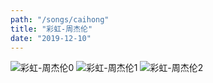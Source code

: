 ```yaml
---
path: "/songs/caihong"
title: "彩虹-周杰伦"
date: "2019-12-10"
---
```


<!-- <div style="width: 100%; text-align: center">
  <iframe width="560" height="315" src="https://www.youtube.com/embed/4n0xNbfJLR8" frameborder="0" allowfullscreen></iframe>
<div> -->

![彩虹-周杰伦0](http://ww1.sinaimg.cn/large/006g8Dvggy1g0hch7kkczj31fo213wis.jpg)
![彩虹-周杰伦1](http://ww1.sinaimg.cn/large/006g8Dvggy1g0hcihl4hvj31fo213792.jpg)
![彩虹-周杰伦2](http://ww1.sinaimg.cn/large/006g8Dvggy1g0hci45jsrj31fo213tcz.jpg)